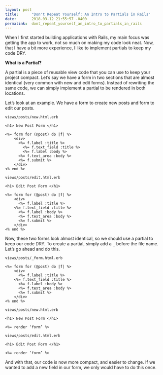 ```yaml
---
layout: post
title:      "Don't Repeat Yourself: An Intro to Partials in Rails"
date:       2018-03-12 21:55:57 -0400
permalink:  dont_repeat_yourself_an_intro_to_partials_in_rails
---
```



When I first started building applications with Rails, my main focus was getting the app to work, not so much on making my code look neat. Now, that I have a bit more experience, I like to implement partials to keep my code DRY. 

**What is a Partial?**

A partial is a piece of reusable view code that you can use to keep your project compact. Let’s say we have a form in two sections that are almost identical (very common with new and edit forms). Instead of rewriting the same code, we can simply implement a partial to be rendered in both locations. 

Let’s look at an example. We have a form to create new posts and form to edit our posts. 

```
views/posts/new.html.erb

<h1> New Post Form </h1>

<%= form for (@post) do |f| %>
	<div>
	  <%= f.label :title %>
		<%= f.text_field :title %>
		<%= f.label :body %>
	  <%= f.text_area :body %>
	  <%= f.submit %> 
	</div>
<% end %> 
```

```
views/posts/edit.html.erb

<h1> Edit Post Form </h1>

<%= form for (@post) do |f| %>
	<div>
	  <%= f.label :title %>
    <%= f.text_field :title %>
	  <%= f.label :body %>
	  <%= f.text_area :body %>
	  <%= f.submit %> 
	</div>
<% end %> 
```

Now, these two forms look almost identical, so we should use a partial to keep our code DRY. To create a partial, simply add a `_` before the file name. Let’s go ahead and do this.

```
views/posts/_form.html.erb

<%= form for (@post) do |f| %>
	<div>
	  <%= f.label :title %>
    <%= f.text_field :title %>
	  <%= f.label :body %>
	  <%= f.text_area :body %>
	  <%= f.submit %> 
	</div>
<% end %> 
```

```
views/posts/new.html.erb

<h1> New Post Form </h1>

<%= render ‘form’ %> 
```

```
views/posts/edit.html.erb

<h1> Edit Post Form </h1>

<%= render ‘form’ %>
``` 

And with that, our code is now more compact, and easier to change. If we wanted to add a new field in our form, we only would have to do this once. 
